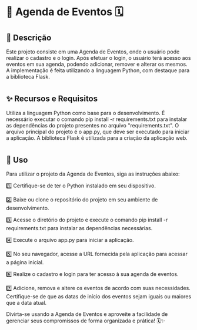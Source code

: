 
# 📅 Agenda de Eventos 🗓️

## 📝 Descrição

Este projeto consiste em uma Agenda de Eventos, onde o usuário pode realizar o cadastro e o login. Após efetuar o login, o usuário terá acesso aos eventos em sua agenda, podendo adicionar, remover e alterar os mesmos. A implementação é feita utilizando a linguagem Python, com destaque para a biblioteca Flask.

#
## ✨ Recursos e Requisitos

Utiliza a linguagem Python como base para o desenvolvimento.
É necessário executar o comando pip install -r requirements.txt para instalar as dependências do projeto presentes no arquivo "requirements.txt".
O arquivo principal do projeto é o app.py, que deve ser executado para iniciar a aplicação.
A biblioteca Flask é utilizada para a criação da aplicação web.

#
## 🚀 Uso

Para utilizar o projeto da Agenda de Eventos, siga as instruções abaixo:

1️⃣ Certifique-se de ter o Python instalado em seu dispositivo.

2️⃣ Baixe ou clone o repositório do projeto em seu ambiente de desenvolvimento.

3️⃣ Acesse o diretório do projeto e execute o comando pip install -r requirements.txt para instalar as dependências necessárias.

4️⃣ Execute o arquivo app.py para iniciar a aplicação.

5️⃣ No seu navegador, acesse a URL fornecida pela aplicação para acessar a página inicial.

6️⃣ Realize o cadastro e login para ter acesso à sua agenda de eventos.

7️⃣ Adicione, remova e altere os eventos de acordo com suas necessidades. Certifique-se de que as datas de início dos eventos sejam iguais ou maiores que a data atual.


Divirta-se usando a Agenda de Eventos e aproveite a facilidade de gerenciar seus compromissos de forma organizada e prática! 🗓️✨
